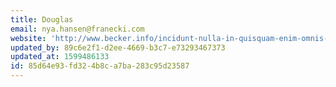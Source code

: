 ```yaml
---
title: Douglas
email: nya.hansen@franecki.com
website: 'http://www.becker.info/incidunt-nulla-in-quisquam-enim-omnis-molestiae.html'
updated_by: 89c6e2f1-d2ee-4669-b3c7-e73293467373
updated_at: 1599486133
id: 85d64e93-fd32-4b8c-a7ba-283c95d23587
---
```

